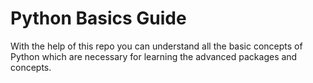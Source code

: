 # Python Basics Guide

With the help of this repo you can understand all the basic concepts of Python which are necessary for learning the advanced packages and concepts.
